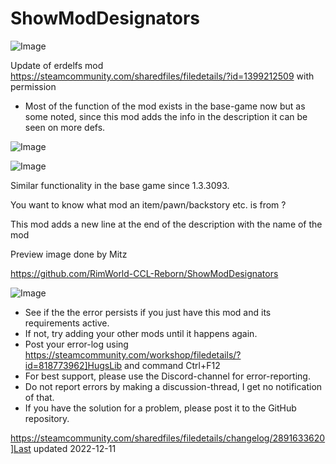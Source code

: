 # ShowModDesignators

![Image](https://i.imgur.com/buuPQel.png)

Update of erdelfs mod
https://steamcommunity.com/sharedfiles/filedetails/?id=1399212509
with permission

- Most of the function of the mod exists in the base-game now but as some noted, since this mod adds the info in the description it can be seen on more defs.

![Image](https://i.imgur.com/pufA0kM.png)

	
![Image](https://i.imgur.com/Z4GOv8H.png)

Similar functionality in the base game since 1.3.3093.


You want to know what mod an item/pawn/backstory etc. is from ?

This mod adds a new line at the end of the description with the name of the mod


Preview image done by Mitz

https://github.com/RimWorld-CCL-Reborn/ShowModDesignators
	
![Image](https://i.imgur.com/PwoNOj4.png)



-  See if the the error persists if you just have this mod and its requirements active.
-  If not, try adding your other mods until it happens again.
-  Post your error-log using https://steamcommunity.com/workshop/filedetails/?id=818773962]HugsLib and command Ctrl+F12
-  For best support, please use the Discord-channel for error-reporting.
-  Do not report errors by making a discussion-thread, I get no notification of that.
-  If you have the solution for a problem, please post it to the GitHub repository.


https://steamcommunity.com/sharedfiles/filedetails/changelog/2891633620]Last updated 2022-12-11
